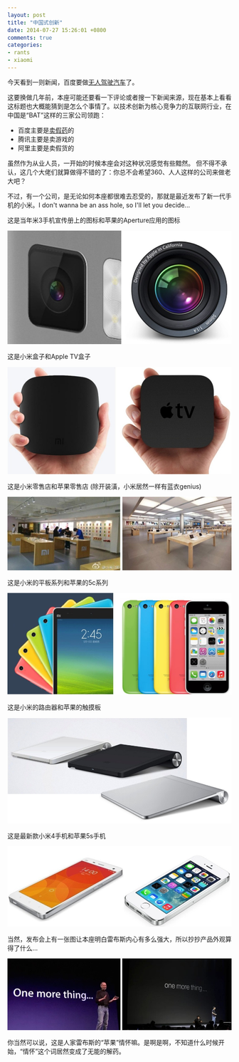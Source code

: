 ```yaml
---
layout: post
title: "中国式创新"
date: 2014-07-27 15:26:01 +0800
comments: true
categories: 
- rants
- xiaomi
---
```


今天看到一则新闻，百度要做[无人驾驶汽车](http://www.36kr.com/p/214107.html)了。

这要换做几年前，本座可能还要看一下评论或者搜一下新闻来源，现在基本上看看这标题也大概能猜到是怎么个事情了。以技术创新为核心竞争力的互联网行业，在中国是“BAT”这样的三家公司领跑：

* 百度主要是[卖假药](http://food.hebei.com.cn/system/2013/03/13/012627507.shtml)的
* 腾讯主要是卖游戏的
* 阿里主要是卖假货的

虽然作为从业人员，一开始的时候本座会对这种状况感觉有些黯然。 但不得不承认，这几个大佬们就算做得不错的了：你总不会希望360、人人这样的公司来做老大吧？

不过，有一个公司，是无论如何本座都很难去忍受的，那就是最近发布了新一代手机的小米。I don't wanna be an ass hole, so I'll let you decide...

这是当年米3手机宣传册上的图标和苹果的Aperture应用的图标

![Vhost threshold](/downloads/images/2014_07/xiaoxi_icon_mac_icon.jpg "Don't touch me...")

这是小米盒子和Apple TV盒子

![Vhost threshold](/downloads/images/2014_07/xiao_tv_mac_tv.jpg "Don't touch me...")

这是小米零售店和苹果零售店 (除开装潢，小米居然一样有蓝衣genius)

![Vhost threshold](/downloads/images/2014_07/xiaomi_mac_shop.jpg "Don't touch me...")

这是小米的平板系列和苹果的5c系列

![Vhost threshold](/downloads/images/2014_07/xiaomi_pad_mac_phone.jpg "Don't touch me...")

这是小米的路由器和苹果的触摸板

![Vhost threshold](/downloads/images/2014_07/xiaomi_router_mac_pad.jpg "Don't touch me...")

这是最新款小米4手机和苹果5s手机

![Vhost threshold](/downloads/images/2014_07/xiaomi_mac_new_phone.jpg "Don't touch me...")

当然，发布会上有一张图让本座明白雷布斯内心有多么强大，所以抄抄产品外观算得了什么...

![Vhost threshold](/downloads/images/2014_07/xiaomi_mac_presentation.jpg "Don't touch me...")

你当然可以说，这是人家雷布斯的“苹果”情怀嘛。是啊是啊，不知道什么时候开始，“情怀”这个词居然变成了无能的解药。
